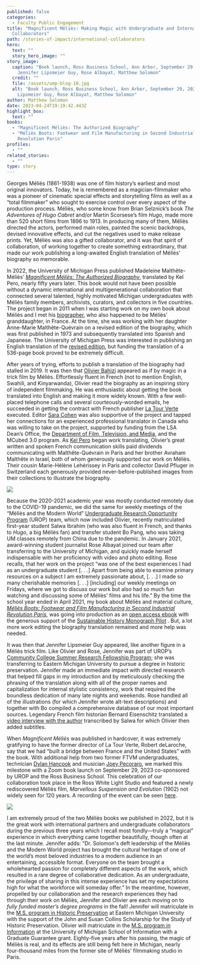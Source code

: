 ```yaml
---
published: false
categories:
  - Faculty Public Engagement
title: "Magnificent Méliès: Making Magic with Undergraduate and International
  Collaborators"
path: /stories-of-impact/international-collaborators
hero:
  text: ""
  story_hero_image: ""
story_image:
  caption: "Book launch, Ross Business School, Ann Arbor, September 29, 2023:
    Jennifer Lipsmeier Guy, Rose Albayat, Matthew Solomon"
  credit: ""
  file: /assets/ump-blog-10.jpg
  alt: "Book launch, Ross Business School, Ann Arbor, September 29, 2023: Jennifer
    Lipsmeier Guy, Rose Albayat, Matthew Solomon"
author: Matthew Solomon
date: 2023-04-24T19:19:42.443Z
highlight_box:
  text: ""
books:
  - "Magnificent Méliès: The Authorized Biography"
  - "Méliès Boots: Footwear and Film Manufacturing in Second Industrial
    Revolution Paris"
profiles:
  - ""
related_stories:
  - ""
type: story
---
```

Georges Méliès (1861-1938) was one of film history’s earliest and most original innovators. Today, he is remembered as a magician-filmmaker who was a pioneer of cinematic special effects and storytelling films as well as a “total filmmaker” who sought to exercise control over every aspect of the production process. Méliès, who some know from Brian Selznick’s book *The Adventures of Hugo Cabret* and/or Martin Scorsese’s film *Hugo*, made more than 520 short films from 1896 to 1913. In producing many of them, Méliès directed the actors, performed main roles, painted the scenic backdrops, devised innovative effects, and cut the negatives used to make release prints. Yet, Méliès was also a gifted collaborator, and it was that spirit of collaboration, of working together to create something extraordinary, that made our work publishing a long-awaited English translation of Méliès’ biography so memorable.

In 2022, the University of Michigan Press published Madeleine Malthête-Méliès’ *[Magnificent Méliès: The Authorized Biography](https://www.press.umich.edu/11983312/magnificent_melies)*, translated by Kel Pero, nearly fifty years later. This book would not have been possible without a dynamic international and multigenerational collaboration that connected several talented, highly motivated Michigan undergraduates with Méliès family members, archivists, curators, and collectors in five countries. The project began in 2011 when I was starting work on my own book about Méliès and I met his [biographer](https://domitor.org/in-memoriam-madeleine-malthete-melies-1923-2018/), who also happened to be Méliès’ granddaughter, in France. At the time, she was working with her daughter Anne-Marie Malthête-Quévrain on a revised edition of the biography, which was first published in 1973 and subsequently translated into Spanish and Japanese. The University of Michigan Press was interested in publishing an English translation of the [revised edition](https://www.amazon.com/GEORGES-M%C3%89LI%C3%88S-LENCHANTEUR-MADELEINE-MALTH%C3%8ATE-M/dp/291781912X), but funding the translation of a 536-page book proved to be extremely difficult.

After years of trying, efforts to publish a translation of the biography had stalled in 2019. It was then that [Olivier Bahizi](https://lsa.umich.edu/lsa/news-events/lsa-magazine/Fall-2020/the-magician-s-materials.html) appeared as if by magic in a trick film by Méliès. Effortlessly fluent in French (not to mention English, Swahili, and Kinyarwanda), Olivier read the biography as an inspiring story of independent filmmaking. He was enthusiastic about getting the book translated into English and making it more widely known. With a few well-placed telephone calls and several courteously-worded emails, he succeeded in getting the contract with French publisher [La Tour Verte](http://www.latourverte.com/muse_celluloid.html) executed. Editor [Sara Cohen](https://www.lib.umich.edu/users/sjco) was also supportive of the project and tapped her connections for an experienced professional translator in Canada who was willing to take on the project, supported by funding from the LSA Dean’s Office, the [Department of Film, Television, and Media](https://lsa.umich.edu/ftvm), and the MCubed 3.0 program. As [Kel Pero](https://www.kmpandassociates.com/About/) began work translating, Olivier’s great written and spoken French communication skills paid dividends communicating with Malthête-Quévrain in Paris and her brother Avraham Malthête in Israel, both of whom generously supported our work on Méliès. Their cousin Marie-Hélène Lehérissey in Paris and collector David Pfluger in Switzerland each generously provided never-before-published images from their collections to illustrate the biography.

![](/assets/solomon-photos.png)



Because the 2020-2021 academic year was mostly conducted remotely due to the COVID-19 pandemic, we did the same for weekly meetings of the “Méliès and the Modern World” [Undergraduate Research Opportunity Program](https://lsa.umich.edu/urop) (UROP) team, which now included Olivier, recently matriculated first-year student Salwa Ibrahim (who was also fluent in French, and thanks to *Hugo*, a big Méliès fan) and transfer student Bo Pang, who was taking UM classes remotely from China due to the pandemic. In January 2021, award-winning student journalist Rose Albayat joined our team after transferring to the University of Michigan, and quickly made herself indispensable with her proficiency with video and photo editing. Rose recalls, that her work on the project “was one of the best experiences I had as an undergraduate student \[. . .] Apart from being able to examine primary resources on a subject I am extremely passionate about, \[. . .] I made so many cherishable memories \[. . .] \[including] our weekly meetings on Fridays, where we got to discuss our work but also had so much fun watching and discussing some of Méliès’ films and his life.” By the time the school year ended in April 2021, my book about Méliès and material culture, *[Méliès Boots: Footwear and Film Manufacturing in Second Industrial Revolution Paris](https://www.press.umich.edu/12196353/melies_boots)*, was going into production as an [open access ebook](https://www.fulcrum.org/concern/monographs/8p58pf91v) with the generous support of the [Sustainable History Monograph Pilot](https://longleafservices.org/the-sustainable-history-monograph-pilot/) . But, a lot more work editing the biography translation remained and more help was needed.

It was then that Jennifer Lipsmeier Guy appeared, like another figure in a Méliès trick film. Like Olivier and Rose, Jennifer was part of UROP’s [Community College Summer Research Fellowship Program](https://lsa.umich.edu/urop/prospective-students/summer-programs/community-college-summer-research-fellowship.html); she was transferring to Eastern Michigan University to pursue a degree in historic preservation. Jennifer made an immediate impact with directed research that helped fill gaps in my introduction and by meticulously checking the phrasing of the translation along with all of the proper names and capitalization for internal stylistic consistency, work that required the boundless dedication of many late nights and weekends. Rose handled all of the illustrations (for which Jennifer wrote alt-text descriptions) and together with Bo compiled a comprehensive database of our most important sources. Legendary French film historian Bernard Eisenschitz translated a [video interview with the author](https://www.youtube.com/watch?v=q-gO3nhHzN4) transcribed by Salwa for which Olivier then added subtitles.

When *Magnificent Méliès* was published in hardcover, it was extremely gratifying to have the former director of La Tour Verte, Robert deLaroche, say that we had “built a bridge between France and the United States” with the book. With additional help from two former FTVM undergraduates, technician [Dylan Hancook](https://dylanhancook.com/) and musician [Joey Pecoraro](https://www.joeypecoraro.com/), we marked this milestone with a Zoom book launch on September 29, 2023 co-sponsored by UROP and the Ross Business School. This celebration of our collaboration took place in the Ross White Light Studio and featured a newly rediscovered Méliès film, *Marvellous Suspension and Evolution* (1902) not widely seen for 120 years. A recording of the event can be seen [here](https://youtu.be/VK5Kgzen9Mw).

![](/assets/solomon-photos-1-.png)



I am extremely proud of the two Méliès books we published in 2022, but it is the great work with international partners and undergraduate collaborators during the previous three years which I recall most fondly—truly a “magical” experience in which everything came together beautifully, though often at the last minute. Jennifer adds: “Dr. Solomon's deft leadership of the Méliès and the Modern World project has brought the cultural heritage of one of the world’s most beloved industries to a modern audience in an entertaining, accessible format. Everyone on the team brought a wholehearted passion for completely different aspects of the work, which resulted in a rare degree of collaborative dedication. As an undergraduate, the privilege of sharing in this intense experience has set my expectations high for what the workforce will someday offer.” In the meantime, however, propelled by our collaboration and the research experiences they had through their work on Méliès, Jennifer and Olivier are each moving on to *fully funded master’s degree programs* in the fall! Jennifer will matriculate in the [M.S. program in Historic Preservation](https://catalog.emich.edu/preview_program.php?catoid=40&poid=17653) at Eastern Michigan University with the support of the John and Susan Collins Scholarship for the Study of Historic Preservation. Olivier will matriculate in the [M.S. program in Information](https://www.si.umich.edu/programs/master-science-information) at the University of Michigan School of Information with a Graduate Guarantee grant. Eighty-five years after his passing, the magic of Méliès is real, and its effects are still being felt here in Michigan, nearly four-thousand miles from the former site of Méliès’ filmmaking studio in Paris.